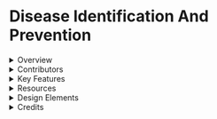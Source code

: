 # Disease Identification And Prevention

<details>
<summary>Overview</summary>
<br>
Our application aims to revolutionize agriculture by providing an advanced solution for predicting, classifying, and recommending remediation strategies for various crop diseases and pest infestations. This tool is designed to be an all-in-one platform that leverages machine learning, data scraping, and a user-friendly interface to assist farmers and agricultural experts in making informed decisions.

</details>

<details>
<summary>Contributors</summary>

### Team Members

- **[Veronica Segovia](https://www.linkedin.com/in/veronica-segovia/)** 
- **[Nicolas Vasilescu](https://www.linkedin.com/in/nicolas-vasilescu-215a091b6/)**
- **[Mariya Mushtaq](https://www.linkedin.com/in/mariyamushtaq/)**
- **[Mahitha Thippireddy](https://www.linkedin.com/in/mahitha-thippireddy-280619248/)**
- **[Delight Nyanhete](https://www.linkedin.com/in/delight-nyanhete/)**

### Mentors

- **[Arezoo Bybordi](https://www.linkedin.com/in/arezoo-bybordi-7188a979/)**: Led the project and provided guidance throughout.
- **[Jake Byford](https://www.linkedin.com/in/jake-byford/)**: Offered mentorship and strategic direction.

</details>

<details>
<summary>Key Features</summary>

- **Camera Identification (VGG16)**: Utilize your device's camera to capture images of crops, pests, and diseases. Our VGG16-based model accurately detects and classifies these issues.

- **CNN Model to Recognize Pests**: Our Convolutional Neural Network (CNN) model is specifically trained to recognize various pests, providing accurate identification and classification.

- **Remediation and Prevention**: LLM model that provides practical advice and solutions based on the prediction model and risk analysis, including recommendations for partner solutions such as pesticides tailored to your crops' needs.

- **Dataset Development**: We scraped data from Integrated Pest Management (IPM) URLs and Wikipedia, compiling a dataset with up to 160,000 rows of functional text information to enhance the accuracy of our predictions.

- **Geographical Interface with Mapping API**: The app documents land, pest, disease, and crop data, providing a visual representation through an easy-to-use geographical interface. This helps users track and manage their agricultural portfolio effectively.

- **User-Friendly Interface**: Designed with ease of access in mind, our interface integrates geographical data seamlessly to provide an intuitive user experience.


</details>

<details>
<summary>Resources</summary>

- **[Excel Spreadsheet](https://docs.google.com/spreadsheets/d/1jG9Ooyk85XmRKZAfdxQcVZN0qqJJ87aiVZlO_a9lVWM/edit?usp=sharing)**: Detailed data and analytics.
- **[Project Documentation](https://docs.google.com/document/d/1omqKgqSKHfIiNaFizdsiBps7kVs2kmAjcsoQlLxf9f4/edit?usp=sharing)**: Comprehensive project overview and technical specifications.
- **[PowerPoint Presentation](https://ucf-my.sharepoint.com/:p:/r/personal/ve135862_ucf_edu/Documents/Disease-Pest-Identification-Prevention.pptx?d=we4207137524342239334fe990db33bf4&csf=1&web=1&e=bZoMvF)** (Contact Veronica for Access): Visual presentation of the project.
- **[Presentation Dialogue](https://docs.google.com/document/d/1Ls-S1EUsF6LwcEjhOH-AN1UqRjpDstoFMPRQj9CjY9I/edit?usp=sharing)**: Script for the presentation.
- **[Crop Identification Demo](https://drive.google.com/file/d/1ssh2SbweH1Tq8I23PqxQAnYP4LPErq2X/view?usp=sharing)**: Demonstration video showcasing crop identification capabilities.
  
</details>

<details>
<summary>Design Elements</summary>

### Presentation Hex Codes
- **Beige**: `#f7f2e4`
- **Darker Red**: `#85200c`
- **Brown**: `#321609`
- **Brick Red**: `#955530`
- **Olive Green**: `#797129`

### Logo Hex Codes and Fonts
- **Business Name / Slogan**: `#21272D`
- **Icon**: `#EA5141`
- **Foreground / Background Elements**: `#f7f2e4`
- **Fonts**: 
  - **Primary**: Hanken Grotesk 
  - **Secondary**: Halant

</details>

<details>
<summary>Credits</summary>

- **[Kaggle Datasets](https://www.kaggle.com/datasets/marquis03/plants-classification)**: We used this dataset as the primary source of training data for our machine learning models, enabling accurate classification of various plant species.

- **[IPM Data from IPM Centers](https://ipmdata.ipmcenters.org/)**: This resource provided critical data for developing our pest and disease identification models, contributing to the dataset with up to 160,000 rows of functional text information.

</details>



